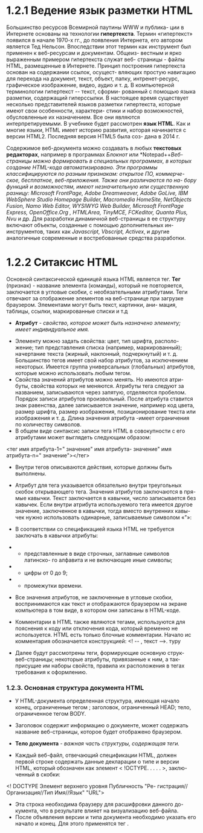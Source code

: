 # 1.2.1 Ведение язык разметки HTML 

Большинство ресурсов Всемирной паутины WWW и публика-
ции в Интернете основаны на технологии **гипертекста**. Термин
«гипертекст» появился в начале 1970-х гг., до появления Интернета,
его автором является Тед Нельсон. Впоследствии этот термин как
инструмент был применен к веб-ресурсам и документам. Общеиз-
вестным и ярко выраженным примером гипертекста служат веб-
страницы - файлы HTML, размещенные в Интернете. Принцип
построения гипертекста основан на содержании ссылок, осущест-
вляющих простую навигацию для перехода на документ, текст,
объект, папку, интренет-ресурс, графическое изображение, видео,
аудио и т. д.
В компьютерной терминологии гипертекст -- текст, сформи-
рованный с помощью языка разметки, содержащий гиперссылки.
В настоящее время существует несколько представителей языков
разметки гипертекста, которые имеют свои особенности, характери-
стики и набор возможностей, обусловленные их назначением. Все
они являются интерпретируемыми. В учебнике будет рассмотрен
**язык HTML**.
Как и многие языки, HTML имеет историю развития, которая
начинается с версии HTML2. Последняя версия HTML5 была соз-
дана в 2014 г.

Содержимое веб-документа можно создавать в любых **текстовых редакторах**, например в программах *Блокнот* или *Notepad++*Веб-страницы можно формировать в специальных программах,
в которых создание HTML-кода автоматизировано. Эти программы
классифицируются по разным признакам: открытое ПО, коммерче-
ское, бесплатное, веб-приложения. Также они различаются по на-
бору функций и возможностям, имеют незначительную или существенную разницу: *Microsoft FrontPage*, *Adobe Dreamweaver*,
*Adobe GoLive*, *IBM WebSphere Studio Homepage Builder*,
*Macromedia HomeSite, NetObjects Fusion, Namo Web Editor,*
*WYSIWYG Web Builder, Microsoft FrontPage Express,*
*OpenOffice.Org , HTMLArea, TinyMCE, FCKeditor, Quanta Plus,*
Nvu* и др.
Для разработки динамичной веб-страницы в ее структуру
включают объекты, созданные с помощью дополнительных ин-
инструментов, таких как *Javascript, Vbscript, Activex*, и другие
аналогичные современные и востребованные средства разработки.

# 1.2.2 Ситаксис HTML

Основной синтаксической единицей языка HTML является тег.
**Тег** (признак) - название элемента (команды), который не
повторяется, заключается в угловые скобки, с необязательными
атрибутами.
Теги отвечают за отображение элементов на веб-странице при
загрузке браузером. Элементами могут быть текст, картинки, ани-
мация, таблицы, ссылки, маркированные списки и т.д
- **Атрибут** - *свойство, которое может быть назначено элементу;
имеет индивидуальное имя.*

* Элементу можно задать свойства: цвет, тип шрифта, располо-
жение; тип представления списка (например, маркированный);
начертание текста (жирный, наклонный, подчеркнутый) и т. д.
Большинство тегов имеет свой набор атрибутов, за исключением
некоторых. Имеется группа универсальных (глобальных) атрибутов,
которые можно использовать любым тегом.
* Свойства значений атрибутов можно менять. Но имеются атри-
буты, свойства которых не меняются. Атрибуты тега следуют за
названием, записываются через запятую, отделяются пробелом.
Порядок записи атрибутов произвольный. После атрибута ставится
знак равенства, далее записывается значение, например код цвета,
размер шрифта, размер изображения, позиционирование текста
или изображения и т. д. Длина значения атрибута -имеет ограничения
по
количеству символов.
* В общем виде синтаксис записи тега HTML в совокупности с его
атрибутами может выглядеть следующим образом:


<тег имя атрибута-1=" значение"
имя атрибута-
значение" имя атрибута-n=" значение"></тег>

- Внутри тегов описываются действия, которые должны быть
выполнены.

- Атрибут для тега указывается обязательно внутри треугольных
скобок открывающего тега. Значения атрибутов заключаются в пря-
мые
кавычки. Текст заключается в кавычки, число записывается без
кавычек. Если внутри атрибута используемого тега имеется другое
значение, заключенное в кавычки, тогда вместо внутренних кавы-
чек
нужно использовать одинарные, записываемые символом «"»:

- В соответствии со спецификацией языка HTML не требуется
заключать в кавычки атрибуты:

- - представленные в виде строчных, заглавные символов латинско-
го алфавита и не включающие иные символы;

- - цифры от 0 до 9;

- - промежутки времени.
- Все значения атрибутов, не заключенные в угловые скобки,
воспринимаются как текст и отображаются браузером на экране
компьютера в том виде, в котором они записаны в HTML-коде.
- Комментарии в HTML также являются тегами, используются
для
пояснения к коду или отключения кода, который временно не
используется. HTML есть только блочные комментарии. Начало
ис
комментария обозначается конструкцией:
<! -- , текст -->.
туру
- Далее будут рассмотрены теги, формирующие основную струк-
веб-страницы; некоторые атрибуты, привязанные к ним, а так-
присущие им наборы свойств, правила их расположения в тегах
требования к оформлению.

### 1.2.3. Основная структура документа HTML

- У HTML-документа определенная структура, имеющая начало
конец, ограниченные тегом <HTML>; заголовок, ограниченный
HEAD; тело, ограниченное тегом BODY.
- Заголовок содержит информацию о документе, может содержать
название веб-страницы, которое будет отображено браузером.

- **Тело документа** - *важная часть структуры, содержащая теги.*
- Каждый веб-файл, отвечающий спецификации HTML, должен
первой строке содержать данные декларации о типе и версии
HTML, который обозначен как элемент < !OCTYPE. . . . . >, заклю-
ченный в скобки:

<! DOCTYPE Элемент верхнего уровня Публичность "Pe-
гистрация//Организация//Тип Имя//Язык" "URL">

- Эта строка необходима браузеру для расшифровки данного до-
кумента, что в результате влияет на визуализацию веб-файла.
- После объявления версии и типа документа необходимо указать
его
начало и конец. Для этого применятся тег <HTML>.
